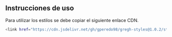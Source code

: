 ## Instrucciones de uso
Para utilizar los estilos se debe copiar el siguiente enlace CDN. 
```bash
<link href="https://cdn.jsdelivr.net/gh/gperedo98/gregh-styles@1.0.2/styles/style.css" rel="stylesheet" crossorigin="anonymous">
```

